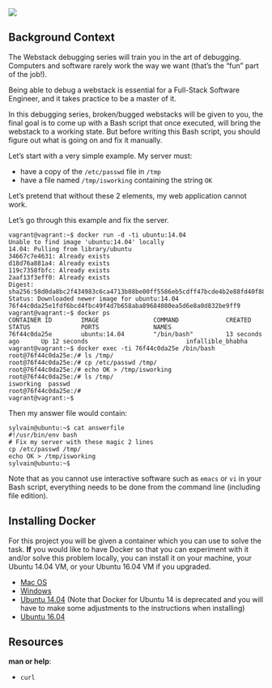 ![](https://s3.amazonaws.com/intranet-projects-files/holbertonschool-sysadmin_devops/265/uWLzjc8.jpg)

Background Context
------------------

The Webstack debugging series will train you in the art of debugging. Computers and software rarely work the way we want (that’s the “fun” part of the job!).

Being able to debug a webstack is essential for a Full-Stack Software Engineer, and it takes practice to be a master of it.

In this debugging series, broken/bugged webstacks will be given to you, the final goal is to come up with a Bash script that once executed, will bring the webstack to a working state. But before writing this Bash script, you should figure out what is going on and fix it manually.

Let’s start with a very simple example. My server must:

*   have a copy of the `/etc/passwd` file in `/tmp`
*   have a file named `/tmp/isworking` containing the string `OK`

Let’s pretend that without these 2 elements, my web application cannot work.

Let’s go through this example and fix the server.

    vagrant@vagrant:~$ docker run -d -ti ubuntu:14.04
    Unable to find image 'ubuntu:14.04' locally
    14.04: Pulling from library/ubuntu
    34667c7e4631: Already exists
    d18d76a881a4: Already exists
    119c7358fbfc: Already exists
    2aaf13f3eff0: Already exists
    Digest: sha256:58d0da8bc2f434983c6ca4713b08be00ff5586eb5cdff47bcde4b2e88fd40f88
    Status: Downloaded newer image for ubuntu:14.04
    76f44c0da25e1fdf6bcd4fbc49f4d7b658aba89684080ea5d6e8a0d832be9ff9
    vagrant@vagrant:~$ docker ps
    CONTAINER ID        IMAGE               COMMAND             CREATED             STATUS              PORTS               NAMES
    76f44c0da25e        ubuntu:14.04        "/bin/bash"         13 seconds ago      Up 12 seconds                           infallible_bhabha
    vagrant@vagrant:~$ docker exec -ti 76f44c0da25e /bin/bash
    root@76f44c0da25e:/# ls /tmp/
    root@76f44c0da25e:/# cp /etc/passwd /tmp/
    root@76f44c0da25e:/# echo OK > /tmp/isworking
    root@76f44c0da25e:/# ls /tmp/
    isworking  passwd
    root@76f44c0da25e:/#
    vagrant@vagrant:~$
    

Then my answer file would contain:

    sylvain@ubuntu:~$ cat answerfile
    #!/usr/bin/env bash
    # Fix my server with these magic 2 lines
    cp /etc/passwd /tmp/
    echo OK > /tmp/isworking
    sylvain@ubuntu:~$
    

Note that as you cannot use interactive software such as `emacs` or `vi` in your Bash script, everything needs to be done from the command line (including file edition).

Installing Docker
-----------------

For this project you will be given a container which you can use to solve the task. **If** you would like to have Docker so that you can experiment with it and/or solve this problem locally, you can install it on your machine, your Ubuntu 14.04 VM, or your Ubuntu 16.04 VM if you upgraded.

*   [Mac OS](/rltoken/wuCgR0pVioCnvtMKTeMgdQ "Mac OS")
*   [Windows](/rltoken/9nVKpuQIDJhZoLP4mZmbRA "Windows")
*   [Ubuntu 14.04](/rltoken/crVTooJdN8U8wATMvG2-og "Ubuntu 14.04") (Note that Docker for Ubuntu 14 is deprecated and you will have to make some adjustments to the instructions when installing)
*   [Ubuntu 16.04](/rltoken/wTjFrD8iy96EZW9MFYwa9Q "Ubuntu 16.04")

Resources
---------

**man or help**:

*   `curl`
